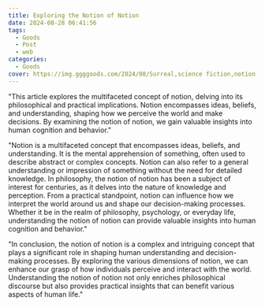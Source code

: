 ```yaml
---
title: Exploring the Notion of Notion
date: 2024-08-28 06:41:56
tags:
  - Goods
  - Post
  - web
categories:
  - Goods
cover: https://img.ggggoods.com/2024/08/Surreal,science fiction,notion,notion,technology,tech,diagrams,renderings,colors_20240830_00001_.png
---
```


"This article explores the multifaceted concept of notion, delving into its philosophical and practical implications. Notion encompasses ideas, beliefs, and understanding, shaping how we perceive the world and make decisions. By examining the notion of notion, we gain valuable insights into human cognition and behavior."

"Notion is a multifaceted concept that encompasses ideas, beliefs, and understanding. It is the mental apprehension of something, often used to describe abstract or complex concepts. Notion can also refer to a general understanding or impression of something without the need for detailed knowledge. In philosophy, the notion of notion has been a subject of interest for centuries, as it delves into the nature of knowledge and perception. From a practical standpoint, notion can influence how we interpret the world around us and shape our decision-making processes. Whether it be in the realm of philosophy, psychology, or everyday life, understanding the notion of notion can provide valuable insights into human cognition and behavior."

"In conclusion, the notion of notion is a complex and intriguing concept that plays a significant role in shaping human understanding and decision-making processes. By exploring the various dimensions of notion, we can enhance our grasp of how individuals perceive and interact with the world. Understanding the notion of notion not only enriches philosophical discourse but also provides practical insights that can benefit various aspects of human life."
